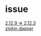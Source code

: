 # issue
[2.12.9 => 2.12.3](https://blog.csdn.net/qq_15329947/article/details/102880889?utm_medium=distribute.pc_relevant.none-task-blog-baidujs_title-0&spm=1001.2101.3001.4242)<br>
[zipkin dapper](http://www.oicqzone.com/pc/2014091119740.html)